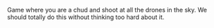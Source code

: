 Game where you are a chud and shoot at all the drones in the sky.
We should totally do this without thinking too hard about it. 